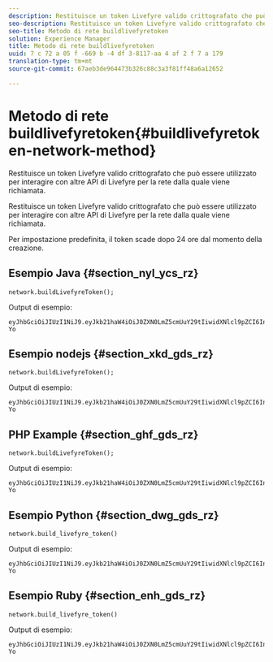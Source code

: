 ```yaml
---
description: Restituisce un token Livefyre valido crittografato che può essere utilizzato per interagire con altre API di Livefyre per la rete dalla quale viene richiamata.
seo-description: Restituisce un token Livefyre valido crittografato che può essere utilizzato per interagire con altre API di Livefyre per la rete dalla quale viene richiamata.
seo-title: Metodo di rete buildlivefyretoken
solution: Experience Manager
title: Metodo di rete buildlivefyretoken
uuid: 7 c 72 a 05 f -669 b -4 df 3-8117-aa 4 af 2 f 7 a 179
translation-type: tm+mt
source-git-commit: 67aeb3de964473b326c88c3a3f81ff48a6a12652

---
```



# Metodo di rete buildlivefyretoken{#buildlivefyretoken-network-method}

Restituisce un token Livefyre valido crittografato che può essere utilizzato per interagire con altre API di Livefyre per la rete dalla quale viene richiamata.

Restituisce un token Livefyre valido crittografato che può essere utilizzato per interagire con altre API di Livefyre per la rete dalla quale viene richiamata.

Per impostazione predefinita, il token scade dopo 24 ore dal momento della creazione.

## Esempio Java {#section_nyl_ycs_rz}

```
network.buildLivefyreToken(); 
```

Output di esempio:

```
eyJhbGciOiJIUzI1NiJ9.eyJkb21haW4iOiJ0ZXN0LmZ5cmUuY29tIiwidXNlcl9pZCI6InN5c3RlbSIsImRpc3BsYXlfbmFtZSI6InN5c3RlbSIsImV4cGlyZXMiOjEzOTY2NTUwODN9.33GuJF_ou2O6CCV22Y3PlLUgP2Igy9vAXfmLONkt-Yo
```

## Esempio nodejs {#section_xkd_gds_rz}

```
network.buildLivefyreToken(); 
```

Output di esempio:

```
eyJhbGciOiJIUzI1NiJ9.eyJkb21haW4iOiJ0ZXN0LmZ5cmUuY29tIiwidXNlcl9pZCI6InN5c3RlbSIsImRpc3BsYXlfbmFtZSI6InN5c3RlbSIsImV4cGlyZXMiOjEzOTY2NTUwODN9.33GuJF_ou2O6CCV22Y3PlLUgP2Igy9vAXfmLONkt-Yo
```

## PHP Example {#section_ghf_gds_rz}

```
network.buildLivefyreToken(); 
```

Output di esempio:

```
eyJhbGciOiJIUzI1NiJ9.eyJkb21haW4iOiJ0ZXN0LmZ5cmUuY29tIiwidXNlcl9pZCI6InN5c3RlbSIsImRpc3BsYXlfbmFtZSI6InN5c3RlbSIsImV4cGlyZXMiOjEzOTY2NTUwODN9.33GuJF_ou2O6CCV22Y3PlLUgP2Igy9vAXfmLONkt-Yo 
```

## Esempio Python {#section_dwg_gds_rz}

```
network.build_livefyre_token() 
```

Output di esempio:

```
eyJhbGciOiJIUzI1NiJ9.eyJkb21haW4iOiJ0ZXN0LmZ5cmUuY29tIiwidXNlcl9pZCI6InN5c3RlbSIsImRpc3BsYXlfbmFtZSI6InN5c3RlbSIsImV4cGlyZXMiOjEzOTY2NTUwODN9.33GuJF_ou2O6CCV22Y3PlLUgP2Igy9vAXfmLONkt-Yo 
```

## Esempio Ruby {#section_enh_gds_rz}

```
network.build_livefyre_token() 
```

Output di esempio:

```
eyJhbGciOiJIUzI1NiJ9.eyJkb21haW4iOiJ0ZXN0LmZ5cmUuY29tIiwidXNlcl9pZCI6InN5c3RlbSIsImRpc3BsYXlfbmFtZSI6InN5c3RlbSIsImV4cGlyZXMiOjEzOTY2NTUwODN9.33GuJF_ou2O6CCV22Y3PlLUgP2Igy9vAXfmLONkt-Yo 
```

